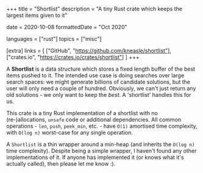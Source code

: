 +++
title = "Shortlist"
description = "A tiny Rust crate which keeps the largest items given to it"

date = 2020-10-08
formattedDate = "Oct 2020"

languages = ["rust"]
topics = ["misc"]

[extra]
links = [
    ["GitHub", "https://github.com/kneasle/shortlist"],
    ["crates.io", "https://crates.io/crates/shortlist"]
]
+++

A **Shortlist** is a data structure which stores a fixed length buffer of the best items pushed to it.
The intended use case is doing searches over large search spaces: we might generate billions of
candidate solutions, but the user will only need a couple of hundred.  Obviously, we can't just
return any old solutions - we only want to keep the _best_.  A 'shortlist' handles this for us.

This crate is a tiny Rust implementation of a shortlist with no (re-)allocations, `unsafe` code or
additional dependencies.  All common operations - `len`, `push`, `peek_min`, etc. - have `O(1)`
amortised time complexity, with `O(log n)` worst-case for any single operation.

A `Shortlist` is a thin wrapper around a min-heap (and inherits the `O(log n)` time complexity).
Despite being a simple wrapper, I haven't found any other implementations of it.  If anyone has
implemented it (or knows what it's actually called), then please let me know :).
